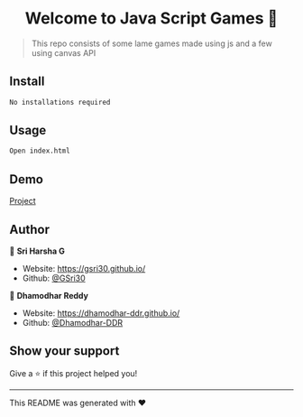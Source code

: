 <h1 align="center">Welcome to Java Script Games 👋</h1>
<p>
</p>

> This repo consists of some lame games made using js and a few using canvas API

## Install

```sh
No installations required
```

## Usage

```sh
Open index.html
```

## Demo

<a href="https://canvas.zense.co.in/HacKnight2K19/airHockey2/index.html">Project</a>

## Author

👤 **Sri Harsha G**

* Website: https://gsri30.github.io/
* Github: [@GSri30](https://github.com/GSri30)

👤 **Dhamodhar Reddy**

* Website: https://dhamodhar-ddr.github.io/
* Github: [@Dhamodhar-DDR](https://github.com/Dhamodhar-DDR)

## Show your support

Give a ⭐️ if this project helped you!

***
This README was generated with ❤️ 
